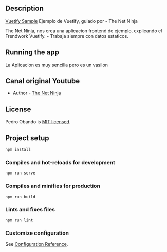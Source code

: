 ## Description

[Vuetify Sample](https://www.youtube.com/watch?v=2uZYKcKHgU0&list=PL4cUxeGkcC9g0MQZfHwKcuB0Yswgb3gA5) Ejemplo de Vuetify, guiado por - The Net Ninja

The Net Ninja, nos crea una aplicacion frontend de ejemplo, explicando el Frendwork Vuetify. - Trabaja siempre con datos estaticos.

## Running the app
  La Aplicacion es muy sencilla pero es un vasilon

## Canal original Youtube

- Author - [The Net Ninja](https://www.youtube.com/channel/UCW5YeuERMmlnqo4oq8vwUpg)

## License

  Pedro Obando is [MIT licensed](LICENSE).


## Project setup
```
npm install
```

### Compiles and hot-reloads for development
```
npm run serve
```

### Compiles and minifies for production
```
npm run build
```

### Lints and fixes files
```
npm run lint
```

### Customize configuration
See [Configuration Reference](https://cli.vuejs.org/config/).
